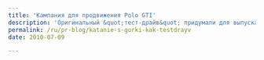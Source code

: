 ```yaml
---
title: 'Кампания для продвижения Polo GTI'
description: 'Оригинальный &quot;тест-драйв&quot; придумали для выпуска Polo GTI. Для этого текст-драйва компания предоставляла не автомобили, а давно знакомый с детства способ немного ускориться - сесть и покатиться вниз, как с горки на детской площадке. &quot;Горки&quot; были размещены в супермаркетах и на спусках в метро. Люди с большим удовольствием пользовались этими горками.'
permalink: /ru/pr-blog/katanie-s-gorki-kak-testdrayv
date: 2010-07-09

---
```


<object classid="clsid:d27cdb6e-ae6d-11cf-96b8-444553540000" width="640px;" height="385px;"><param name="movie" value="http://www.youtube.com/v/W4o0ZVeixYU&hl=ru_RU&fs=1&color1=0x006699&color2=0x54abd6" ></param><param name="wmode" value="transparent"></param><param name="allowScriptAccess" value="never"><embed src="http://www.youtube.com/v/W4o0ZVeixYU&amp;hl=ru_RU&amp;fs=1&amp;color1=0x006699&amp;color2=0x54abd6"  type="application/x-shockwave-flash" wmode="transparent"  width="640px;" height="385px;" allowscriptaccess="never" ></embed></object>

<object classid="clsid:d27cdb6e-ae6d-11cf-96b8-444553540000" width="640px;" height="385px;"><param name="movie" value="http://www.youtube.com/v/jEcbkusXUlo&hl=ru_RU&fs=1&color1=0xcc2550&color2=0xe87a9f" ></param><param name="wmode" value="transparent"></param><param name="allowScriptAccess" value="never"><embed src="http://www.youtube.com/v/jEcbkusXUlo&amp;hl=ru_RU&amp;fs=1&amp;color1=0xcc2550&amp;color2=0xe87a9f"  type="application/x-shockwave-flash" wmode="transparent"  width="640px;" height="385px;" allowscriptaccess="never" ></embed></object>

<object classid="clsid:d27cdb6e-ae6d-11cf-96b8-444553540000" width="640px;" height="385px;"><param name="movie" value="http://www.youtube.com/v/yPztb-c16as&hl=ru_RU&fs=1&color1=0xe1600f&color2=0xfebd01" ></param><param name="wmode" value="transparent"></param><param name="allowScriptAccess" value="never"><embed src="http://www.youtube.com/v/yPztb-c16as&amp;hl=ru_RU&amp;fs=1&amp;color1=0xe1600f&amp;color2=0xfebd01"  type="application/x-shockwave-flash" wmode="transparent"  width="640px;" height="385px;" allowscriptaccess="never" ></embed></object>


